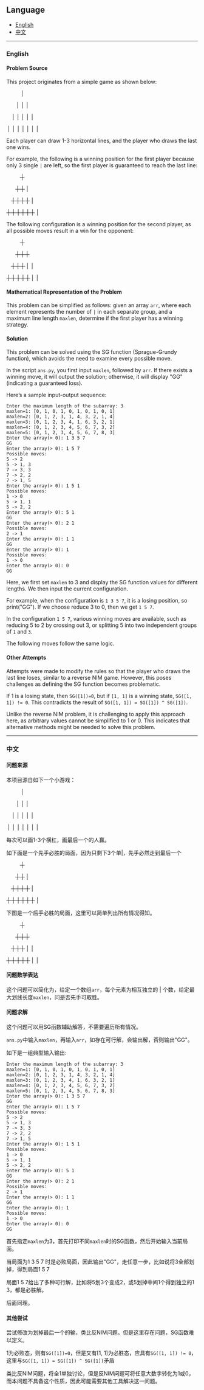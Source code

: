 ## Language

- [English](#english)
- [中文](#中文)

---

### English

#### Problem Source

This project originates from a simple game as shown below:

&nbsp;&nbsp;&nbsp;&nbsp;&nbsp;&nbsp;&nbsp;&nbsp;&nbsp;&nbsp;|&nbsp;&nbsp;

&nbsp;&nbsp;&nbsp;&nbsp;&nbsp;&nbsp;&nbsp;|&nbsp;&nbsp;|&nbsp;&nbsp;|&nbsp;&nbsp;

&nbsp;&nbsp;&nbsp;&nbsp;|&nbsp;&nbsp;|&nbsp;&nbsp;|&nbsp;&nbsp;|&nbsp;&nbsp;|&nbsp;&nbsp;

&nbsp;|&nbsp;&nbsp;|&nbsp;&nbsp;|&nbsp;&nbsp;|&nbsp;&nbsp;|&nbsp;&nbsp;|&nbsp;&nbsp;|&nbsp;&nbsp;

Each player can draw 1-3 horizontal lines, and the player who draws the last one wins.

For example, the following is a winning position for the first player because only 3 single `|` are left, so the first player is guaranteed to reach the last line:

&nbsp;&nbsp;&nbsp;&nbsp;&nbsp;&nbsp;&nbsp;&nbsp;&nbsp;~~&nbsp;|&nbsp;~~&nbsp;

&nbsp;&nbsp;&nbsp;&nbsp;&nbsp;&nbsp;~~&nbsp;|&nbsp;&nbsp;|&nbsp;~~&nbsp;|&nbsp;&nbsp;

&nbsp;&nbsp;&nbsp;~~&nbsp;|&nbsp;&nbsp;|&nbsp;&nbsp;|&nbsp;&nbsp;|&nbsp;~~&nbsp;|&nbsp;&nbsp;

~~&nbsp;|&nbsp;&nbsp;|&nbsp;&nbsp;|&nbsp;&nbsp;|&nbsp;&nbsp;|&nbsp;&nbsp;|&nbsp;~~&nbsp;|&nbsp;&nbsp;

The following configuration is a winning position for the second player, as all possible moves result in a win for the opponent:

&nbsp;&nbsp;&nbsp;&nbsp;&nbsp;&nbsp;&nbsp;&nbsp;&nbsp;~~&nbsp;|&nbsp;~~&nbsp;

&nbsp;&nbsp;&nbsp;&nbsp;&nbsp;&nbsp;~~&nbsp;|&nbsp;&nbsp;|&nbsp;&nbsp;|&nbsp;~~&nbsp;

&nbsp;&nbsp;&nbsp;~~&nbsp;|&nbsp;&nbsp;|&nbsp;&nbsp;|&nbsp;~~&nbsp;|&nbsp;&nbsp;|&nbsp;&nbsp;

~~&nbsp;|&nbsp;&nbsp;|&nbsp;&nbsp;|&nbsp;&nbsp;|&nbsp;&nbsp;|&nbsp;~~&nbsp;|&nbsp;&nbsp;|&nbsp;&nbsp;

#### Mathematical Representation of the Problem

This problem can be simplified as follows: given an array `arr`, where each element represents the number of `|` in each separate group, and a maximum line length `maxlen`, determine if the first player has a winning strategy.

#### Solution

This problem can be solved using the SG function (Sprague-Grundy function), which avoids the need to examine every possible move.

In the script `ans.py`, you first input `maxlen`, followed by `arr`. If there exists a winning move, it will output the solution; otherwise, it will display "GG" (indicating a guaranteed loss).

Here’s a sample input-output sequence:
```
Enter the maximum length of the subarray: 3
maxlen=1: [0, 1, 0, 1, 0, 1, 0, 1, 0, 1]
maxlen=2: [0, 1, 2, 3, 1, 4, 3, 2, 1, 4]
maxlen=3: [0, 1, 2, 3, 4, 1, 6, 3, 2, 1]
maxlen=4: [0, 1, 2, 3, 4, 5, 6, 7, 3, 2]
maxlen=5: [0, 1, 2, 3, 4, 5, 6, 7, 8, 3]
Enter the array(> 0): 1 3 5 7
GG
Enter the array(> 0): 1 5 7
Possible moves:
5 -> 2
5 -> 1, 3
7 -> 3, 3
7 -> 2, 2
7 -> 1, 5
Enter the array(> 0): 1 5 1
Possible moves:
1 -> 0
5 -> 1, 1
5 -> 2, 2
Enter the array(> 0): 5 1
GG
Enter the array(> 0): 2 1
Possible moves:
2 -> 1
Enter the array(> 0): 1 1
GG
Enter the array(> 0): 1
Possible moves:
1 -> 0
Enter the array(> 0): 0
GG
```
Here, we first set `maxlen` to 3 and display the SG function values for different lengths. We then input the current configuration.

For example, when the configuration is `1 3 5 7`, it is a losing position, so print("GG"). If we choose reduce 3 to 0, then we get `1 5 7`.

In the configuration `1 5 7`, various winning moves are available, such as reducing 5 to 2 by crossing out 3, or splitting 5 into two independent groups of `1` and `3`.

The following moves follow the same logic.

#### Other Attempts

Attempts were made to modify the rules so that the player who draws the last line loses, similar to a reverse NIM game. However, this poses challenges as defining the SG function becomes problematic.

If 1 is a losing state, then `SG([1])=0`, but if `[1, 1]` is a winning state, `SG([1, 1]) != 0`. This contradicts the result of `SG([1, 1]) = SG([1]) ^ SG([1])`.

Unlike the reverse NIM problem, it is challenging to apply this approach here, as arbitrary values cannot be simplified to 1 or 0. This indicates that alternative methods might be needed to solve this problem.

---

### 中文

#### 问题来源

本项目源自如下一个小游戏：

&nbsp;&nbsp;&nbsp;&nbsp;&nbsp;&nbsp;&nbsp;&nbsp;&nbsp;&nbsp;|&nbsp;&nbsp;

&nbsp;&nbsp;&nbsp;&nbsp;&nbsp;&nbsp;&nbsp;|&nbsp;&nbsp;|&nbsp;&nbsp;|&nbsp;&nbsp;

&nbsp;&nbsp;&nbsp;&nbsp;|&nbsp;&nbsp;|&nbsp;&nbsp;|&nbsp;&nbsp;|&nbsp;&nbsp;|&nbsp;&nbsp;

&nbsp;|&nbsp;&nbsp;|&nbsp;&nbsp;|&nbsp;&nbsp;|&nbsp;&nbsp;|&nbsp;&nbsp;|&nbsp;&nbsp;|&nbsp;&nbsp;

每次可以画1-3个横杠，画最后一个的人赢。

如下面是一个先手必胜的局面，因为只剩下3个单|，先手必然走到最后一个

&nbsp;&nbsp;&nbsp;&nbsp;&nbsp;&nbsp;&nbsp;&nbsp;&nbsp;~~&nbsp;|&nbsp;~~&nbsp;

&nbsp;&nbsp;&nbsp;&nbsp;&nbsp;&nbsp;~~&nbsp;|&nbsp;&nbsp;|&nbsp;~~&nbsp;|&nbsp;&nbsp;

&nbsp;&nbsp;&nbsp;~~&nbsp;|&nbsp;&nbsp;|&nbsp;&nbsp;|&nbsp;&nbsp;|&nbsp;~~&nbsp;|&nbsp;&nbsp;

~~&nbsp;|&nbsp;&nbsp;|&nbsp;&nbsp;|&nbsp;&nbsp;|&nbsp;&nbsp;|&nbsp;&nbsp;|&nbsp;~~&nbsp;|&nbsp;&nbsp;

下图是一个后手必胜的局面，这里可以简单列出所有情况得知。

&nbsp;&nbsp;&nbsp;&nbsp;&nbsp;&nbsp;&nbsp;&nbsp;&nbsp;~~&nbsp;|&nbsp;~~&nbsp;

&nbsp;&nbsp;&nbsp;&nbsp;&nbsp;&nbsp;~~&nbsp;|&nbsp;&nbsp;|&nbsp;&nbsp;|&nbsp;~~&nbsp;

&nbsp;&nbsp;&nbsp;~~&nbsp;|&nbsp;&nbsp;|&nbsp;&nbsp;|&nbsp;~~&nbsp;|&nbsp;&nbsp;|&nbsp;&nbsp;

~~&nbsp;|&nbsp;&nbsp;|&nbsp;&nbsp;|&nbsp;&nbsp;|&nbsp;&nbsp;|&nbsp;~~&nbsp;|&nbsp;&nbsp;|&nbsp;&nbsp;

#### 问题数学表达
这个问题可以简化为，给定一个数组`arr`，每个元素为相互独立的 | 个数，给定最大划线长度`maxlen`，问是否先手可取胜。

#### 问题求解
这个问题可以用SG函数辅助解答，不需要遍历所有情况。

`ans.py`中输入`maxlen`，再输入`arr`，如存在可行解，会输出解，否则输出"GG"。

如下是一组典型输入输出:
```
Enter the maximum length of the subarray: 3
maxlen=1: [0, 1, 0, 1, 0, 1, 0, 1, 0, 1]
maxlen=2: [0, 1, 2, 3, 1, 4, 3, 2, 1, 4]
maxlen=3: [0, 1, 2, 3, 4, 1, 6, 3, 2, 1]
maxlen=4: [0, 1, 2, 3, 4, 5, 6, 7, 3, 2]
maxlen=5: [0, 1, 2, 3, 4, 5, 6, 7, 8, 3]
Enter the array(> 0): 1 3 5 7
GG
Enter the array(> 0): 1 5 7
Possible moves:
5 -> 2
5 -> 1, 3
7 -> 3, 3
7 -> 2, 2
7 -> 1, 5
Enter the array(> 0): 1 5 1
Possible moves:
1 -> 0
5 -> 1, 1
5 -> 2, 2
Enter the array(> 0): 5 1
GG
Enter the array(> 0): 2 1
Possible moves:
2 -> 1
Enter the array(> 0): 1 1
GG
Enter the array(> 0): 1
Possible moves:
1 -> 0
Enter the array(> 0): 0
GG
```
首先指定`maxlen`为3，首先打印不同`maxlen`时的SG函数，然后开始输入当前局面。

当局面为1 3 5 7 时是必败局面，因此输出"GG"，走任意一步，比如说将3全部划掉，得到局面1 5 7

局面1 5 7给出了多种可行解，比如将5划3个变成2，或5划掉中间1个得到独立的1 3，都是必胜解。

后面同理。

#### 其他尝试

尝试修改为划掉最后一个的输，类比反NIM问题。但是这里存在问题，SG函数难以定义。

1为必败态，则有`SG([1])=0`，但是又有[1, 1]为必胜态，应具有`SG([1, 1]) != 0`，这里与`SG([1, 1]) = SG([1]) ^ SG([1])`矛盾

类比反NIM问题，将全1单独讨论，但是反NIM问题可将任意大数字转化为1或0，而本问题不具备这个性质，因此可能需要其他工具解决这一问题。